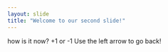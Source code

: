 ```yaml
---
layout: slide
title: "Welcome to our second slide!"
---
```

how is it now? +1 or -1
Use the left arrow to go back!
